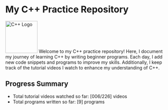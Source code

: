 # My C++ Practice Repository
<img src="https://upload.wikimedia.org/wikipedia/commons/1/18/ISO_C%2B%2B_Logo.svg" alt="C++ Logo" width="100">
Welcome to my C++ practice repository! Here, I document my journey of learning C++ by writing beginner programs. Each day, I add new code snippets and programs to improve my skills. Additionally, I keep track of the tutorial videos I watch to enhance my understanding of C++.

## Progress Summary

- Total tutorial videos watched so far: [006/226] videos
- Total programs written so far: [9] programs
